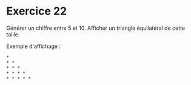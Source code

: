 # Exercice 22

Générer un chiffre entre 5 et 10. Afficher un triangle équilatéral de cette taille.

Exemple d'affichage :

```
*
* *
* * *
* * * *
* * * * *
```
